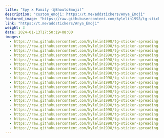 ```yaml
---
title: "Spy x Family (@ShoutoEmoji)"
description: "custom_emoji: https://t.me/addstickers/Anya_Emoji"
featured_image: "https://raw.githubusercontent.com/kylelin1998/tg-sticker-spreading-worldwide-images/main/img/74d801e1-408f-4223-a196-6675f0043fc0.jpg"
link: "https://t.me/addstickers/Anya_Emoji"
weight: 3
date: 2024-01-13T17:50:19+08:00
images:
  - https://raw.githubusercontent.com/kylelin1998/tg-sticker-spreading-worldwide-images/main/img/74d801e1-408f-4223-a196-6675f0043fc0.jpg
  - https://raw.githubusercontent.com/kylelin1998/tg-sticker-spreading-worldwide-images/main/img/347ca5b1-7d7c-4f79-8217-1f74e194edf8.jpg
  - https://raw.githubusercontent.com/kylelin1998/tg-sticker-spreading-worldwide-images/main/img/f211682c-63e5-4af4-8982-10503d0027ba.jpg
  - https://raw.githubusercontent.com/kylelin1998/tg-sticker-spreading-worldwide-images/main/img/be10e67c-6e93-4615-81e3-4c1db7cfb00d.jpg
  - https://raw.githubusercontent.com/kylelin1998/tg-sticker-spreading-worldwide-images/main/img/fccd864a-d249-4690-9139-0591d284f906.jpg
  - https://raw.githubusercontent.com/kylelin1998/tg-sticker-spreading-worldwide-images/main/img/4b9cf2c6-02a6-42b1-b141-ed46b33241e0.jpg
  - https://raw.githubusercontent.com/kylelin1998/tg-sticker-spreading-worldwide-images/main/img/dd12bb93-4f45-4181-bca2-b5c02df93134.jpg
  - https://raw.githubusercontent.com/kylelin1998/tg-sticker-spreading-worldwide-images/main/img/20487ea5-c3be-4e82-82fd-2235c3778130.jpg
  - https://raw.githubusercontent.com/kylelin1998/tg-sticker-spreading-worldwide-images/main/img/5d417604-ebf2-4820-a188-eec7831e7a10.jpg
  - https://raw.githubusercontent.com/kylelin1998/tg-sticker-spreading-worldwide-images/main/img/4426e48b-26e5-4cab-a66f-24356949c6f9.jpg
  - https://raw.githubusercontent.com/kylelin1998/tg-sticker-spreading-worldwide-images/main/img/3f574680-0c38-48b4-b568-9fa3e3de95f9.jpg
  - https://raw.githubusercontent.com/kylelin1998/tg-sticker-spreading-worldwide-images/main/img/96198638-2aa8-4c68-851f-c61045bd5bdc.jpg
  - https://raw.githubusercontent.com/kylelin1998/tg-sticker-spreading-worldwide-images/main/img/edee3290-4b20-4d98-9526-1252c40a9636.jpg
  - https://raw.githubusercontent.com/kylelin1998/tg-sticker-spreading-worldwide-images/main/img/3e1c2404-cada-479b-a304-a0640edd02a9.jpg
  - https://raw.githubusercontent.com/kylelin1998/tg-sticker-spreading-worldwide-images/main/img/18d1eb77-5d5c-4cf2-8328-b28f46d5b68a.jpg
  - https://raw.githubusercontent.com/kylelin1998/tg-sticker-spreading-worldwide-images/main/img/e3e1a63f-c03f-4c6f-822e-4f1bd4fc1497.jpg
  - https://raw.githubusercontent.com/kylelin1998/tg-sticker-spreading-worldwide-images/main/img/c20295e8-a74a-4091-8cda-cd788f92449a.jpg
  - https://raw.githubusercontent.com/kylelin1998/tg-sticker-spreading-worldwide-images/main/img/53209584-cf63-4197-91e1-1057d241e963.jpg
  - https://raw.githubusercontent.com/kylelin1998/tg-sticker-spreading-worldwide-images/main/img/66afb414-8552-4d5a-8d89-c39994cd921e.jpg
  - https://raw.githubusercontent.com/kylelin1998/tg-sticker-spreading-worldwide-images/main/img/0ce19d94-542b-4ca0-bdd3-11ee1861ce18.jpg
---
```

